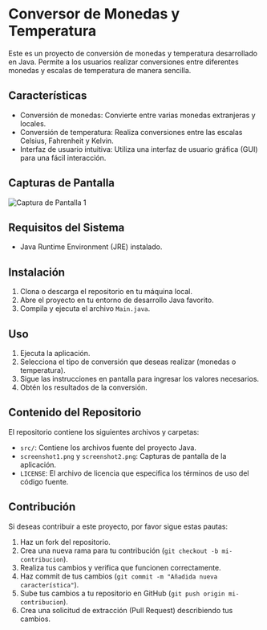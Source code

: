 # Conversor de Monedas y Temperatura

Este es un proyecto de conversión de monedas y temperatura desarrollado en Java. Permite a los usuarios realizar conversiones entre diferentes monedas y escalas de temperatura de manera sencilla.

## Características

- Conversión de monedas: Convierte entre varias monedas extranjeras y locales.
- Conversión de temperatura: Realiza conversiones entre las escalas Celsius, Fahrenheit y Kelvin.
- Interfaz de usuario intuitiva: Utiliza una interfaz de usuario gráfica (GUI) para una fácil interacción.

## Capturas de Pantalla

![Captura de Pantalla 1](Screenshot1.png)

## Requisitos del Sistema

- Java Runtime Environment (JRE) instalado.

## Instalación

1. Clona o descarga el repositorio en tu máquina local.
2. Abre el proyecto en tu entorno de desarrollo Java favorito.
3. Compila y ejecuta el archivo `Main.java`.

## Uso

1. Ejecuta la aplicación.
2. Selecciona el tipo de conversión que deseas realizar (monedas o temperatura).
3. Sigue las instrucciones en pantalla para ingresar los valores necesarios.
4. Obtén los resultados de la conversión.

## Contenido del Repositorio

El repositorio contiene los siguientes archivos y carpetas:

- `src/`: Contiene los archivos fuente del proyecto Java.
- `screenshot1.png` y `screenshot2.png`: Capturas de pantalla de la aplicación.
- `LICENSE`: El archivo de licencia que especifica los términos de uso del código fuente.

## Contribución

Si deseas contribuir a este proyecto, por favor sigue estas pautas:

1. Haz un fork del repositorio.
2. Crea una nueva rama para tu contribución (`git checkout -b mi-contribucion`).
3. Realiza tus cambios y verifica que funcionen correctamente.
4. Haz commit de tus cambios (`git commit -m "Añadida nueva característica"`).
5. Sube tus cambios a tu repositorio en GitHub (`git push origin mi-contribucion`).
6. Crea una solicitud de extracción (Pull Request) describiendo tus cambios.
